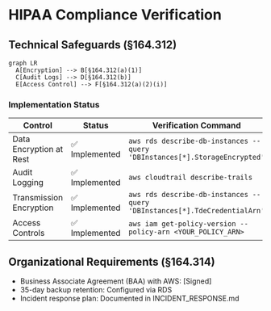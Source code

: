 # HIPAA Compliance Verification

## Technical Safeguards (§164.312)
```mermaid
graph LR
  A[Encryption] --> B[§164.312(a)(1)]
  C[Audit Logs] --> D[§164.312(b)]
  E[Access Control] --> F[§164.312(a)(2)(i)]
```

### Implementation Status
| **Control**             | **Status** | **Verification Command** |
|-------------------------|------------|--------------------------|
| Data Encryption at Rest | ✅ Implemented | `aws rds describe-db-instances --query 'DBInstances[*].StorageEncrypted'` |
| Audit Logging           | ✅ Implemented | `aws cloudtrail describe-trails` |
| Transmission Encryption | ✅ Implemented | `aws rds describe-db-instances --query 'DBInstances[*].TdeCredentialArn'` |
| Access Controls         | ✅ Implemented | `aws iam get-policy-version --policy-arn <YOUR_POLICY_ARN>` |

## Organizational Requirements (§164.314)
- Business Associate Agreement (BAA) with AWS: [Signed]
- 35-day backup retention: Configured via RDS
- Incident response plan: Documented in INCIDENT_RESPONSE.md
